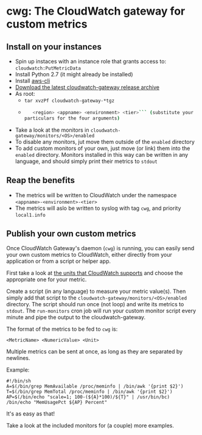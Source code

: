 cwg: The CloudWatch gateway for custom metrics
============================

## Install on your instances

- Spin up instaces with an instance role that grants
  access to: `cloudwatch:PutMetricData`
- Install Python 2.7 (it might already be installed)
- Install [aws-cli](https://aws.amazon.com/cli/)
- [Download the latest cloudwatch-gateway release
  archive](https://github.com/kfeldmann/cloudwatch-gateway/releases)
- As root:
  - `tar xvzPf cloudwatch-gateway-*tgz`
  - ```/opt/bin/github.com/kfeldmann/cloudwatch-gateway/bin/setup.sh
       <region> <appname> <environment> <tier>``` (substitute your
    particulars for the four arguments)
- Take a look at the monitors in
  `cloudwatch-gateway/monitors/<OS>/enabled`
- To disable any monitors, jut move them outside
  of the `enabled` directory
- To add custom monitors of your own, just move (or link) them
  into the `enabled` directory. Monitors installed in this way
  can be written in any language, and should simply print their
  metrics to `stdout`

## Reap the benefits

- The metrics will be written to CloudWatch under the
  namespace `<appname>-<environment>-<tier>`
- The metrics will aslo be written to syslog with tag `cwg`,
  and priority `local1.info`

## Publish your own custom metrics

Once CloudWatch Gateway's daemon (`cwg`) is running, you can easily
send your own custom metrics to CloudWatch, either directly
from your application or from a script or helper app.

First take a look at
[the units that CloudWatch supports](https://docs.aws.amazon.com/AmazonCloudWatch/latest/monitoring/cloudwatch_concepts.html#Unit)
and choose the appropriate one for your metric.

Create a script (in any language) to measure your metric value(s). Then
simply add that script to the `cloudwatch-gateway/monitors/<OS>/enabled`
directory. The script should run once (not loop) and write its metrics to
`stdout`. The `run-monitors` cron job will run your custom monitor
script every minute and pipe the output to the cloudwatch-gateway.

The format of the metrics to be fed to `cwg` is:
```
<MetricName> <NumericValue> <Unit>
```
Multiple metrics can be sent at once, as long as they are separated by newlines.

Example:
```
#!/bin/sh
A=$(/bin/grep MemAvailable /proc/meminfo | /bin/awk '{print $2}')
T=$(/bin/grep MemTotal /proc/meminfo | /bin/awk '{print $2}')
AP=$(/bin/echo "scale=1; 100-(${A}*100)/${T}" | /usr/bin/bc)
/bin/echo "MemUsagePct ${AP} Percent"
```
It's as easy as that!

Take a look at the included monitors for (a couple) more examples.
